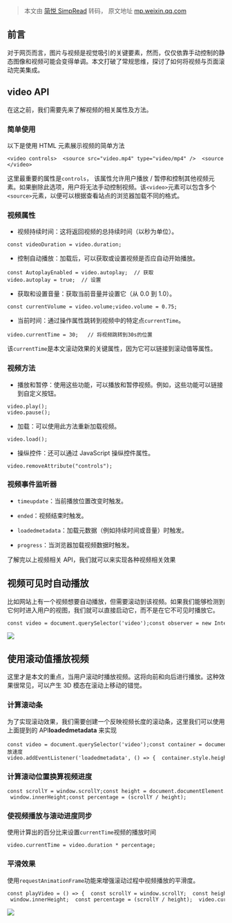 > 本文由 [简悦 SimpRead](http://ksria.com/simpread/) 转码， 原文地址 [mp.weixin.qq.com](https://mp.weixin.qq.com/s/FoEG85WxIaF8-Ka1vL677g)

前言
--

对于网页而言，图片与视频是视觉吸引的关键要素，然而，仅仅依靠手动控制的静态图像和视频可能会变得单调。本文打破了常规思维，探讨了如何将视频与页面滚动完美集成。

video API
---------

在这之前，我们需要先来了解视频的相关属性及方法。

### 简单使用

以下是使用 HTML 元素展示视频的简单方法

```
<video controls>  <source src="video.mp4" type="video/mp4" />  <source src="video.webm" type="video/webm" /></video>
```

这里最重要的属性是`controls`， 该属性允许用户播放 / 暂停和控制其他视频元素。如果删除此选项，用户将无法手动控制视频。该`<video>`元素可以包含多个`<source>`元素，以便可以根据查看站点的浏览器加载不同的格式。

### 视频属性

*   视频持续时间：这将返回视频的总持续时间（以秒为单位）。
    

```
const videoDuration = video.duration;
```

*   控制自动播放：加载后，可以获取或设置视频是否应自动开始播放。
    

```
const AutoplayEnabled = video.autoplay;  // 获取video.autoplay = true;  // 设置
```

*   获取和设置音量：获取当前音量并设置它（从 0.0 到 1.0）。
    

```
const currentVolume = video.volume;video.volume = 0.75;
```

*   当前时间：通过操作属性跳转到视频中的特定点`currentTime`。
    

```
video.currentTime = 30;   // 将视频跳转到30s的位置
```

该`currentTime`是本文滚动效果的关键属性，因为它可以链接到滚动值等属性。

### 视频方法

*   播放和暂停：使用这些功能，可以播放和暂停视频。例如，这些功能可以链接到自定义按钮。
    

```
video.play(); 
video.pause();
```

*   加载：可以使用此方法重新加载视频。
    

```
video.load();
```

*   操纵控件：还可以通过 JavaScript 操纵控件属性。
    

```
video.removeAttribute("controls");
```

### 视频事件监听器

*   `timeupdate`：当前播放位置改变时触发。
    
*   `ended`：视频结束时触发。
    
*   `loadedmetadata`：加载元数据（例如持续时间或音量）时触发。
    
*   `progress`：当浏览器加载视频数据时触发。
    

了解完以上视频相关 API，我们就可以来实现各种视频相关效果

视频可见时自动播放
---------

比如网站上有一个视频想要自动播放，但需要滚动到该视频。如果我们能够检测到它何时进入用户的视图，我们就可以直接启动它，而不是在它不可见时播放它。

```
const video = document.querySelector('video');const observer = new IntersectionObserver((entries) => {  entries.forEach(entry => {    if (entry.isIntersecting) {      video.play();    } else {      video.pause();    }  })}, {  threshold: 0.5});observer.observe(video);
```

![](https://mmbiz.qpic.cn/sz_mmbiz_gif/aw5KtMic7pia5LTEfuAtvYRj5DvtWo15gRiaj5a8aBggQ0iaRQLfFiaKFJlUqFIU6l2f1Bes3BBWAj391fawUmGHchA/640?wx_fmt=gif&from=appmsg)

使用滚动值播放视频
---------

这里才是本文的重点，当用户滚动时播放视频。这将向前和向后进行播放。这种效果很常见，可以产生 3D 模态在滚动上移动的错觉。

### 计算滚动条

为了实现滚动效果，我们需要创建一个反映视频长度的滚动条，这里我们可以使用上面提到的 API**loadedmetadata** 来实现

```
const video = document.querySelector('video');const container = document.querySelector('.container');const speed = 250 // 播放速度video.addEventListener('loadedmetadata', () => {  container.style.height = video.duration * speed + 'px';})
```

### 计算滚动位置换算视频进度

```
const scrollY = window.scrollY;const height = document.documentElement.scrollHeight - window.innerHeight;const percentage = (scrollY / height);
```

### 使视频播放与滚动进度同步

使用计算出的百分比来设置`currentTime`视频的播放时间

```
video.currentTime = video.duration * percentage;
```

### 平滑效果

使用`requestAnimationFrame`功能来增强滚动过程中视频播放的平滑度。

```
const playVideo = () => {  const scrollY = window.scrollY;  const height = document.documentElement.scrollHeight - window.innerHeight;  const percentage = (scrollY / height);  video.currentTime = video.duration * percentage;  window.requestAnimationFrame(playVideo);};
```

![](https://mmbiz.qpic.cn/sz_mmbiz_gif/aw5KtMic7pia5LTEfuAtvYRj5DvtWo15gR2TufxXvp3AL38mAzfmSnzibtBQ5mII45iarcjGTFRcpJPAP9SI9wrh2A/640?wx_fmt=gif&from=appmsg)